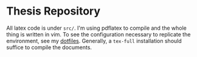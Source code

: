 # Thesis Repository

All latex code is under `src/`. I'm using pdflatex to compile and the whole thing is written in vim. To see the
configuration necessary to replicate the environment, see my [dotfiles](https://github.com/pascalwhoop/dotfiles).
Generally, a `tex-full` installation should suffice to compile the documents. 

